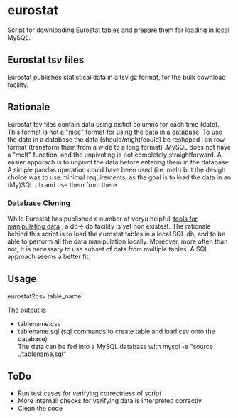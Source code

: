 # eurostat
Script for downloading  Eurostat tables and prepare them for loading in local MySQL.  

## Eurostat tsv files
Eurostat publishes statistical data in a tsv.gz format, for the bulk download facility. 

## Rationale
Eurostat tsv files contain data using distict columns for each time (date). This format is not a "nice" format for using the data in a database. To use the data in a database the data (should/might/could) be reshaped i an row format (transform them from a wide to a long format) .MySQL does not have a "melt" function, and the unpivoting is not completely straightforward. 
A easier apporach is to unpivot the data before entering them in the database. A simple pandas operation could have been used (i.e. melt) but the desigh choice was to use minimal requirements, as the goal is to load the data in an (My)SQL db and use them from there

### Database Cloning
While Eurostat has published a number of veryu helpfull [tools for manipulating data](https://cros-legacy.ec.europa.eu/content/tools-and-software_en) , a db-> db facility is yet non existest. The rationale behind this script is to load the eurostat tables in a local SQL db, and to be able to perform all the data manipulation locally. Moreover, more often than not, It is necessary to use subset of data from multiple tables. A SQL approach seems a better fit. 

## Usage
eurostat2csv table_name  

The output  is  
* tablename.csv
* tablename.sql (sql commands to create table and load csv onto the database)   
The data can be fed into a MySQL database with
mysql  -e "source ./tablename.sql"

## ToDo
* Run test cases for verifying correctness of script
* More internall checks for verifying data is interpreted correctly
* Clean the code


